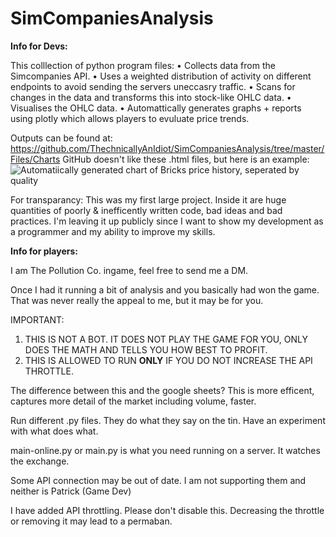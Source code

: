 # SimCompaniesAnalysis

__Info for Devs:__

This colllection of python program files:
• Collects data from the Simcompanies API.
• Uses a weighted distribution of activity on different endpoints to avoid sending the servers uneccasry traffic.
• Scans for changes in the data and transforms this into stock-like OHLC data.
• Visualises the OHLC data.
• Automattically generates graphs + reports using plotly which allows players to evuluate price trends. 

Outputs can be found at: https://github.com/ThechnicallyAnIdiot/SimCompaniesAnalysis/tree/master/Files/Charts GitHub doesn't like these .html files, but here is an example: ![Automatiically generated chart of Bricks price history, seperated by quality](https://i.imgur.com/ObxGjuA.png)

For transparancy: This was my first large project. Inside it are huge quantities of poorly & inefficently written code, bad ideas and bad practices. I'm leaving it up publicly since I want to show my development as a programmer and my ability to improve my skills.

__Info for players:__

I am The Pollution Co. ingame, feel free to send me a DM.

Once I had it running a bit of analysis and you basically had won the game. That was never really the appeal to me, but it may be for you.

IMPORTANT:
1. THIS IS NOT A BOT. IT DOES NOT PLAY THE GAME FOR YOU, ONLY DOES THE MATH AND TELLS YOU HOW BEST TO PROFIT.
2. THIS IS ALLOWED TO RUN __ONLY__ IF YOU DO NOT INCREASE THE API THROTTLE.

The difference between this and the google sheets? This is more efficent, captures more detail of the market including volume, faster.

Run different .py files. They do what they say on the tin. Have an experiment with what does what.

main-online.py or main.py is what you need running on a server. It watches the exchange.

Some API connection may be out of date. I am not supporting them and neither is Patrick (Game Dev)

I have added API throttling. Please don't disable this. Decreasing the throttle or removing it may lead to a permaban.
